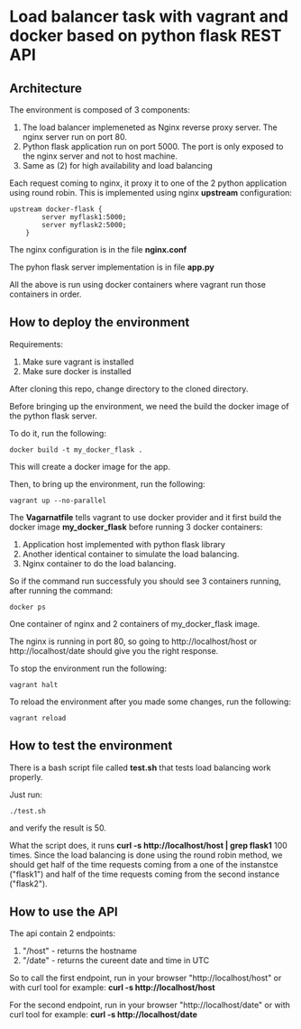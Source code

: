 # Load balancer task with vagrant and docker based on python flask REST API

## Architecture
The environment is composed of 3 components:
1. The load balancer implemeneted as Nginx reverse proxy server. The nginx server run on port 80.
2. Python flask application run on port 5000. The port is only exposed to the nginx server and not to host machine.
3. Same as (2) for high availability and load balancing

Each request coming to nginx, it proxy it to one of the 2 python application using round robin.
This is implemented using nginx **upstream** configuration:

```
upstream docker-flask {
        server myflask1:5000;
        server myflask2:5000;
    }
```

The nginx configuration is in the file **nginx.conf**

The pyhon flask server implementation is in file **app.py**

All the above is run using docker containers where vagrant run those containers in order.

## How to deploy the environment
Requirements:
1. Make sure vagrant is installed
2. Make sure docker is installed

After cloning this repo, change directory to the cloned directory.

Before bringing up the environment, we need the build the docker image of the python flask server. 

To do it, run the following:

```
docker build -t my_docker_flask .
```

This will create a docker image for the app.

Then, to bring up the environment, run the following:

```vagrant up --no-parallel```

The **Vagarnatfile** tells vagrant to use docker provider and it first build the docker image **my_docker_flask** before running 3 docker containers:
1. Application host implemented with python flask library
2. Another identical container to simulate the load balancing.
3. Nginx container to do the load balancing.

So if the command run successfuly you should see 3 containers running, after running the command:

```docker ps```

One container of nginx and 2 containers of my_docker_flask image.

The nginx is running in port 80, so going to http://localhost/host or http://localhost/date should give you the right response.

To stop the environment run the following:

```vagrant halt```

To reload the environment after you made some changes, run the following:

```vagrant reload```


## How to test the environment
There is a bash script file called **test.sh** that tests load balancing work properly.

Just run:

```./test.sh``` 

and verify the result is 50. 

What the script does, it runs **curl -s http://localhost/host | grep flask1** 100 times. Since the load balancing is done using the round robin method, we should get 
half of the time requests coming from a one of the instanstce ("flask1") and half of the time requests coming from the second instance ("flask2").

## How to use the API
The api contain 2 endpoints:
1. "/host" - returns the hostname
2. "/date" - returns the cureent date and time in UTC

So to call the first endpoint, run in your browser "http://localhost/host" or with curl tool for example: **curl -s http://localhost/host**

For the second endpoint, run in your browser "http://localhost/date" or with curl tool for example: **curl -s http://localhost/date**
